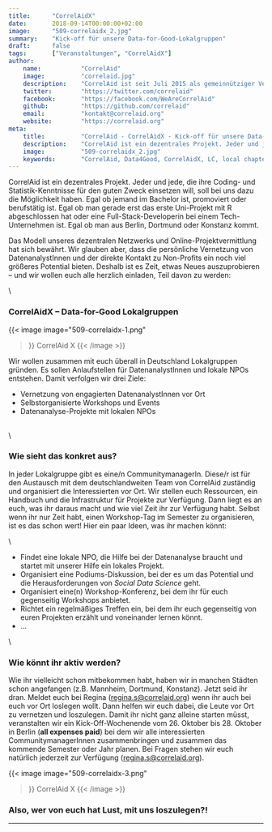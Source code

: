 ```yaml
---
title:      "CorrelAidX"
date:       2018-09-14T00:00:00+02:00
image:      "509-correlaidx_2.jpg"
summary:    "Kick-off für unsere Data-for-Good-Lokalgruppen"
draft:      false
tags:       ["Veranstaltungen", "CorrelAidX"]
author: 
    name:           "CorrelAid"
    image:          "correlaid.jpg"
    description:    "CorrelAid ist seit Juli 2015 als gemeinnütziger Verein in Konstanz eingetragen. Wir haben derzeit ein ehrenamtliches Organisationsteam aus 15 Leuten und ein Netzwerk von 650 ehrenamtlichen DatenanalystInnen. Wir haben bereits über 10 Volunteering-Projekte mit kleinen und großen NPOs (u.a. Ashoka, europäisches Jugendparlament, streetfootballworld) initiert, über 50 Workshops für DatenanalystInnen durchgeführt, und zahlreiche Vorträge (u.a. bei Die Zeit, NPO-Tag von Microsoft, Bayreuther Dialoge) gehalten."
    twitter:        "https://twitter.com/correlaid"
    facebook:       "https://facebook.com/WeAreCorrelAid"
    github:         "https://github.com/correlaid"
    email:          "kontakt@correlaid.org"
    website:        "https://correlaid.org"
meta:
    title:          "CorrelAid - CorrelAidX - Kick-off für unsere Data-for-Good-Lokalgruppen"
    description:    "CorrelAid ist ein dezentrales Projekt. Jeder und jede, die ihre Coding- und Statistik-Kenntnisse für den guten Zweck einsetzen will, soll bei uns dazu die Möglichkeit haben."
    image:          "509-correlaidx_2.jpg"
    keywords:       "CorrelAid, Data4Good, CorrelAidX, LC, local chapter, Lokalgruppen"
---
```



CorrelAid ist ein dezentrales Projekt. Jeder und jede, die ihre Coding-
und Statistik-Kenntnisse für den guten Zweck einsetzen will, soll bei
uns dazu die Möglichkeit haben. Egal ob jemand im Bachelor ist,
promoviert oder berufstätig ist. Egal ob man gerade erst das erste
Uni-Projekt mit R abgeschlossen hat oder eine Full-Stack-Developerin bei
einem Tech-Unternehmen ist. Egal ob man aus Berlin, Dortmund oder
Konstanz kommt.

Das Modell unseres dezentralen Netzwerks und Online-Projektvermittlung
hat sich bewährt. Wir glauben aber, dass die persönliche Vernetzung von
DatenanalystInnen und der direkte Kontakt zu Non-Profits ein noch viel
größeres Potential bieten. Deshalb ist es Zeit, etwas Neues
auszuprobieren – und wir wollen euch alle herzlich einladen, Teil davon
zu werden:

\


### **CorrelAidX – Data-for-Good Lokalgruppen**

{{< image 
    image="509-correlaidx-1.png"
>}}
CorrelAid X
{{< /image >}}


Wir wollen zusammen mit euch überall in Deutschland Lokalgruppen
gründen. Es sollen Anlaufstellen für DatenanalystInnen und lokale NPOs
entstehen. Damit verfolgen wir drei Ziele:

-   Vernetzung von engagierten DatenanalystInnen vor Ort
-   Selbstorganisierte Workshops und Events
-   Datenanalyse-Projekte mit lokalen NPOs

\
\


### Wie sieht das konkret aus?

In jeder Lokalgruppe gibt es eine/n CommunitymanagerIn. Diese/r ist für
den Austausch mit dem deutschlandweiten Team von CorrelAid zuständig und
organisiert die Interessierten vor Ort. Wir stellen euch Ressourcen, ein
Handbuch und die Infrastruktur für Projekte zur Verfügung. Dann liegt es
an euch, was ihr daraus macht und wie viel Zeit ihr zur Verfügung habt.
Selbst wenn ihr nur Zeit habt, einen Workshop-Tag im Semester zu
organisieren, ist es das schon wert! Hier ein paar Ideen, was ihr machen
könnt:

\
-   Findet eine lokale NPO, die Hilfe bei der Datenanalyse braucht und
    startet mit unserer Hilfe ein lokales Projekt.
-   Organisiert eine Podiums-Diskussion, bei der es um das Potential und
    die Herausforderungen von *Social Data Science* geht.
-   Organisiert eine(n) Workshop-Konferenz, bei dem ihr für euch
    gegenseitig Workshops anbietet.
-   Richtet ein regelmäßiges Treffen ein, bei dem ihr euch gegenseitig
    von euren Projekten erzählt und voneinander lernen könnt.
-   ...



\
### Wie könnt ihr aktiv werden?

Wie ihr vielleicht schon mitbekommen habt, haben wir in manchen Städten
schon angefangen (z.B. Mannheim, Dortmund, Konstanz). Jetzt seid ihr
dran. Meldet euch bei Regina (regina.s@correlaid.org) wenn ihr auch bei
euch vor Ort loslegen wollt. Dann helfen wir euch dabei, die Leute vor
Ort zu vernetzen und loszulegen. Damit ihr nicht ganz alleine starten
müsst, veranstalten wir ein Kick-Off-Wochenende vom 26. Oktober bis 28.
Oktober in Berlin (**all expenses paid**) bei dem wir alle
interessierten CommunitymanagerInnen zusammenbringen und zusammen das
kommende Semester oder Jahr planen. Bei Fragen stehen wir euch natürlich
jederzeit zur Verfügung (regina.s@correlaid.org).



{{< image 
    image="509-correlaidx-3.png"
>}}
CorrelAid X
{{< /image >}}

### Also, wer von euch hat Lust, mit uns loszulegen?!

------------------------------------------------------------------------



